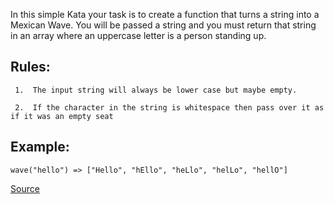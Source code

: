 In this simple Kata your task is to create a function that turns a string into a Mexican Wave. You will be passed a string and you must return that string in an array where an uppercase letter is a person standing up. 

## Rules:
````
 1.  The input string will always be lower case but maybe empty.

 2.  If the character in the string is whitespace then pass over it as if it was an empty seat
````

## Example:
````
wave("hello") => ["Hello", "hEllo", "heLlo", "helLo", "hellO"]
````

[Source](https://www.codewars.com/kata/58f5c63f1e26ecda7e000029)
